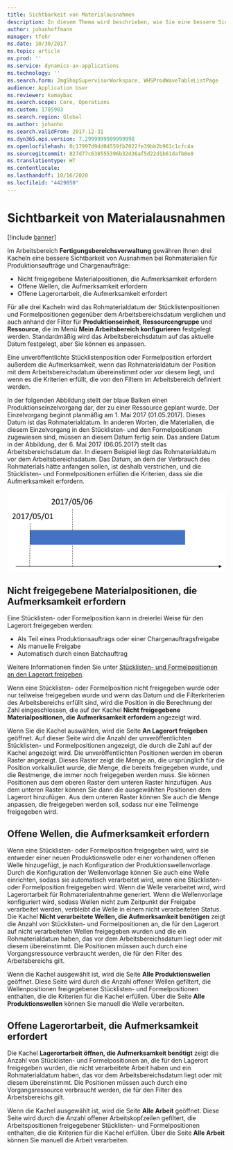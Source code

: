```yaml
---
title: Sichtbarkeit von Materialausnahmen
description: In diesem Thema wird beschrieben, wie Sie eine bessere Sichtbarkeit von Ausnahmen bei Rohmaterialien für Produktionsaufträge und Chargenaufträge erhalten.
author: johanhoffmann
manager: tfehr
ms.date: 10/30/2017
ms.topic: article
ms.prod: ''
ms.service: dynamics-ax-applications
ms.technology: ''
ms.search.form: JmgShopSupervisorWorkspace, WHSProdWaveTableListPage
audience: Application User
ms.reviewer: kamaybac
ms.search.scope: Core, Operations
ms.custom: 1705903
ms.search.region: Global
ms.author: johanho
ms.search.validFrom: 2017-12-31
ms.dyn365.ops.version: 7.2999999999999998
ms.openlocfilehash: 0c17997d9dd04559fb7022fe39bb2b961c1cfc4a
ms.sourcegitcommit: 827d77c638555396b32d36af5d22d1b61dafb0e8
ms.translationtype: HT
ms.contentlocale: 
ms.lasthandoff: 10/16/2020
ms.locfileid: "4429050"
---
```

# <a name="visibility-into-material-exceptions"></a>Sichtbarkeit von Materialausnahmen

[!include [banner](../includes/banner.md)]

Im Arbeitsbereich **Fertigungsbereichsverwaltung** gewähren Ihnen drei Kacheln eine bessere Sichtbarkeit von Ausnahmen bei Rohmaterialien für Produktionsaufträge und Chargenaufträge:

- Nicht freigegebene Materialpositionen, die Aufmerksamkeit erfordern
- Offene Wellen, die Aufmerksamkeit erfordern
- Offene Lagerortarbeit, die Aufmerksamkeit erfordert

Für alle drei Kacheln wird das Rohmaterialdatum der Stücklistenpositionen und Formelpositionen gegenüber dem Arbeitsbereichsdatum verglichen und auch anhand der Filter für **Produktionseinheit**, **Ressourcengruppe** und **Ressource**, die im Menü **Mein Arbeitsbereich konfigurieren** festgelegt werden. Standardmäßig wird das Arbeitsbereichsdatum auf das aktuelle Datum festgelegt, aber Sie können es anpassen.

Eine unveröffentlichte Stücklistenposition oder Formelposition erfordert außerdem die Aufmerksamkeit, wenn das Rohmaterialdatum der Position mit dem Arbeitsbereichsdatum übereinstimmt oder vor diesem liegt, und wenn es die Kriterien erfüllt, die von den Filtern im Arbeitsbereich definiert werden.

In der folgenden Abbildung stellt der blaue Balken einen Produktionseinzelvorgang dar, der zu einer Ressource geplant wurde. Der Einzelvorgang beginnt planmäßig am 1. Mai 2017 (01.05.2017). Dieses Datum ist das Rohmaterialdatum. In anderen Worten, die Materialien, die diesem Einzelvorgang in den Stücklisten- und den Formelpositionen zugewiesen sind, müssen an diesem Datum fertig sein. Das andere Datum in der Abbildung, der 6. Mai 2017 (06.05.2017) stellt das Arbeitsbereichsdatum dar. In diesem Beispiel liegt das Rohmaterialdatum vor dem Arbeitsbereichsdatum. Das Datum, an dem der Verbrauch des Rohmaterials hätte anfangen sollen, ist deshalb verstrichen, und die Stücklisten- und Formelpositionen erfüllen die Kriterien, dass sie die Aufmerksamkeit erfordern.

![Beispiel eines Produktionseinzelvorgangs, bei dem das Rohmaterialdatum vor dem Arbeitsbereichsdatum liegt](./media/improved-visibility.png)

## <a name="unreleased-material-lines-needing-attention"></a>Nicht freigegebene Materialpositionen, die Aufmerksamkeit erfordern

Eine Stücklisten- oder Formelposition kann in dreierlei Weise für den Lagerort freigegeben werden:

- Als Teil eines Produktionsauftrags oder einer Chargenauftragsfreigabe
- Als manuelle Freigabe
- Automatisch durch einen Batchauftrag

Weitere Informationen finden Sie unter [Stücklisten- und Formelpositionen an den Lagerort freigeben](releasing-bom-and-formula-lines-to-warehouse.md). 

Wenn eine Stücklisten- oder Formelposition nicht freigegeben wurde oder nur teilweise freigegeben wurde und wenn das Datum und die Filterkriterien des Arbeitsbereichs erfüllt sind, wird die Position in die Berechnung der Zahl eingeschlossen, die auf der Kachel **Nicht freigegebene Materialpositionen, die Aufmerksamkeit erfordern** angezeigt wird.

Wenn Sie die Kachel auswählen, wird die Seite **An Lagerort freigeben** geöffnet. Auf dieser Seite wird die Anzahl der unveröffentlichten Stücklisten- und Formelpositionen angezeigt, die durch die Zahl auf der Kachel angezeigt wird. Die unveröffentlichten Positionen werden im oberen Raster angezeigt. Dieses Raster zeigt die Menge an, die ursprünglich für die Position vorkalkuliet wurde, die Menge, die bereits freigegeben wurde, und die Restmenge, die immer noch freigegeben werden muss. Sie können Positionen aus dem oberen Raster dem unteren Raster hinzufügen. Aus dem unteren Raster können Sie dann die ausgewählten Positionen dem Lagerort hinzufügen. Aus dem unteren Raster können Sie auch die Menge anpassen, die freigegeben werden soll, sodass nur eine Teilmenge freigegeben wird.

## <a name="unprocessed-waves-needing-attention"></a>Offene Wellen, die Aufmerksamkeit erfordern

Wenn eine Stücklisten- oder Formelposition freigegeben wird, wird sie entweder einer neuen Produktionswelle oder einer vorhandenen offenen Welle hinzugefügt, je nach Konfiguration der Produktionswellenvorlage. Durch die Konfiguration der Wellenvorlage können Sie auch eine Welle einrichten, sodass sie automatisch verarbeitet wird, wenn eine Stücklisten- oder Formelposition freigegeben wird. Wenn die Welle verarbeitet wird, wird Lagerortarbeit für Rohmaterialentnahme generiert. Wenn die Wellenvorlage konfiguriert wird, sodass Wellen nicht zum Zeitpunkt der Freigabe verarbeitet werden, verbleibt die Welle in einem nicht verarbeiteten Status. Die Kachel **Nicht verarbeitete Wellen, die Aufmerksamkeit benötigen** zeigt die Anzahl von Stücklisten- und Formelpositionen an, die für den Lagerort auf nicht verarbeiteten Wellen freigegeben wurden und die ein Rohmaterialdatum haben, das vor dem Arbeitsbereichsdatum liegt oder mit diesem übereinstimmt. Die Positionen müssen auch durch eine Vorgangsressource verbraucht werden, die für den Filter des Arbeitsbereichs gilt.

Wenn die Kachel ausgewählt ist, wird die Seite **Alle Produktionswellen** geöffnet. Diese Seite wird durch die Anzahl offener Wellen gefiltert, die Wellenpositionen freigegebener Stücklisten- und Formelpositionen enthalten, die die Kriterien für die Kachel erfüllen. Über die Seite **Alle Produktionswellen** können Sie manuell die Welle verarbeiten.

## <a name="open-warehouse-work-needing-attention"></a>Offene Lagerortarbeit, die Aufmerksamkeit erfordert

Die Kachel **Lagerortarbeit öffnen, die Aufmerksamkeit benötigt** zeigt die Anzahl von Stücklisten- und Formelpositionen an, die für den Lagerort freigegeben wurden, die nicht verarbeitete Arbeit haben und ein Rohmaterialdatum haben, das vor dem Arbeitsbereichsdatum liegt oder mit diesem übereinstimmt. Die Positionen müssen auch durch eine Vorgangsressource verbraucht werden, die für den Filter des Arbeitsbereichs gilt.

Wenn die Kachel ausgewählt ist, wird die Seite **Alle Arbeit** geöffnet. Diese Seite wird durch die Anzahl offener Arbeitskopfzeilen gefiltert, die Arbeitspositionen freigegebener Stücklisten- und Formelpositionen enthalten, die die Kriterien für die Kachel erfüllen. Über die Seite **Alle Arbeit** können Sie manuell die Arbeit verarbeiten.
